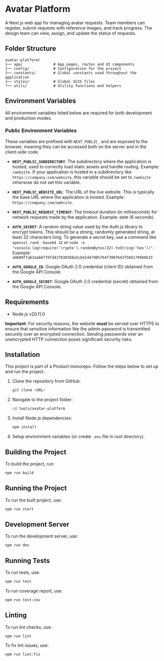 # Avatar Platform

A Next.js web app for managing avatar requests. Team members can register, submit requests with reference images, and track progress. The design team can view, assign, and update the status of requests.

## Folder Structure

```plaintext
avatar-platform/
├── app/              # App pages, routes and UI components
├── config/           # Configuration for the project
├── constants/        # Global constants used throughout the application
├── styles/           # Global SCSS files
└── utils/            # Utility functions and helpers
```

## Environment Variables

All environment variables listed below are required for both development and production modes.

### Public Environment Variables

These variables are prefixed with `NEXT_PUBLIC_` and are exposed to the browser, meaning they can be accessed both on the server and in the client-side code.

- **`NEXT_PUBLIC_SUBDIRECTORY`**: The subdirectory where the application is hosted, used to correctly load static assets and handle routing. Example: `/website`. If your application is hosted in a subdirectory like `https://company.com/website`, this variable should be set to `/website` otherwise do not set this variable.

- **`NEXT_PUBLIC_WEBSITE_URL`**: The URL of the live website. This is typically the base URL where the application is hosted. Example: `https://company.com/website`.

- **`NEXT_PUBLIC_REQUEST_TIMEOUT`**: The timeout duration (in milliseconds) for network requests made by the application. Example: `6000` (6 seconds).

- **`AUTH_SECRET`**: A random string value used by the Auth.js library to encrypt tokens. This should be a strong, randomly generated string, at least 32 characters long. To generate a secret key, use a command like `openssl rand -base64 32` or `node -e "console.log(require('crypto').randomBytes(32).toString('hex'))"`. Example: `a9b09ffab3aab8770fd4378303b8a5cbd1d4790576477007643f58d179969b33`

- **`AUTH_GOOGLE_ID`**: Google OAuth 2.0 credential (client ID) obtained from the Google API Console.

- **`AUTH_GOOGLE_SECRET`**: Google OAuth 2.0 credential (secret) obtained from the Google API Console.

## Requirements

- Node.js v20.11.0

**Important**: For security reasons, the website **must** be served over HTTPS to ensure that sensitive information like the admin password is transmitted securely over an encrypted connection. Sending passwords over an unencrypted HTTP connection poses significant security risks.

## Installation

This project is part of a Product monorepo. Follow the steps below to set up and run the project.

1. Clone the repository from GitHub:
   ```bash
   git clone <URL>
   ```

2. Navigate to the project folder:
   ```bash
   cd tools/avatar-platform
   ```

3. Install Node.js dependencies:
   ```bash
   npm install
   ```

4. Setup environment variables (or create `.env` file in root directory).

## Building the Project

To build the project, run:
```bash
npm run build
```

## Running the Project

To run the built project, use:
```bash
npm run start
```

## Development Server

To run the development server, use:
```bash
npm run dev
```

## Running Tests

To run tests, use:
```bash
npm run test
```

To run coverage report, use:
```bash
npm run test:cov
```

## Linting

To run lint checks, use:
```bash
npm run lint
```

To fix lint issues, use:
```bash
npm run lint:fix
```

